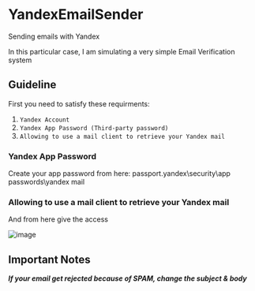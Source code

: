 # YandexEmailSender
Sending emails with Yandex

In this particular case, I am simulating a very simple Email Verification system

## Guideline

First you need to satisfy these requirments: 

1. `Yandex Account`
2. `Yandex App Password (Third-party password)`
3. `Allowing to use a mail client to retrieve your Yandex mail`

### Yandex App Password

Create your app password from here: passport.yandex\security\app passwords\yandex mail

### Allowing to use a mail client to retrieve your Yandex mail

And from here give the access 

![image](https://github.com/Farbodkhm/YandexEmailSender/assets/68291080/8b0371a9-3aa6-4f81-a048-1daee020f9d9)


## Important Notes

**_If your email get rejected because of SPAM, change the subject & body_**

